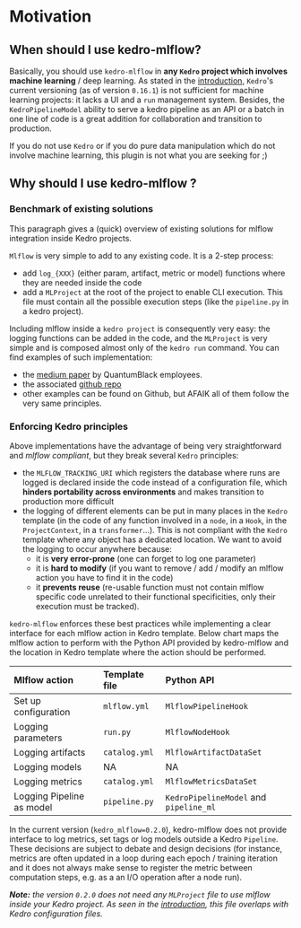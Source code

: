 # Motivation
## When should I use kedro-mlflow?
Basically, you should use ``kedro-mlflow`` in **any ``Kedro`` project which involves machine learning** / deep learning. As stated in the [introduction](./01_introduction.md), ``Kedro``'s current versioning (as of version ``0.16.1``) is not sufficient for machine learning projects: it lacks a UI and a ``run`` management system. Besides, the ``KedroPipelineModel`` ability to serve a kedro pipeline as an API or a batch in one line of code is a great addition for collaboration and transition to production.

If you do not use ``Kedro`` or if you do pure data manipulation which do not involve machine learning, this plugin is not what you are seeking for ;)

## Why should I use kedro-mlflow ?
### Benchmark of existing solutions

This paragraph gives a (quick) overview of existing solutions for mlflow integration inside Kedro projects.

``Mlflow`` is very simple to add to any existing code. It is a 2-step process:
- add ``log_{XXX}`` (either param, artifact, metric or model) functions where they are needed inside the code
- add a ``MLProject`` at the root of the project to enable CLI execution. This file must contain all the possible execution steps (like the ``pipeline.py`` in a kedro project).

Including mlflow inside a ``kedro project`` is consequently very easy: the logging functions can be added in the code, and the ``MLProject`` is very simple and is composed almost only of the ``kedro run`` command. You can find examples of such implementation:
- the [medium paper](https://medium.com/quantumblack/deploying-and-versioning-data-pipelines-at-scale-942b1d81b5f5) by QuantumBlack employees.
- the associated [github repo](https://github.com/tgoldenberg/kedro-mlflow-example)
- other examples can be found on Github, but AFAIK all of them follow the very same principles.

### Enforcing Kedro principles

Above implementations have the advantage of being very straightforward and *mlflow compliant*, but they break several ``Kedro`` principles:
- the ``MLFLOW_TRACKING_URI`` which registers the database where runs are logged is declared inside the code instead of a configuration file, which **hinders portability across environments** and makes transition to production more difficult
- the logging of different elements can be put in many places in the ``Kedro`` template (in the code of any function involved in a ``node``, in a ``Hook``, in  the ``ProjectContext``, in a ``transformer``...). This is not compliant with the ``Kedro`` template where any object has a dedicated location. We want to avoid the logging to occur anywhere because:
    - it is **very error-prone** (one can forget to log one parameter)
    - it is **hard to modify** (if you want to remove / add / modify an mlflow action you have to find it in the code)
    - it **prevents reuse** (re-usable function must not contain mlflow specific code unrelated to their functional specificities, only their execution must be tracked).

``kedro-mlflow`` enforces these best practices while implementing a clear interface for each mlflow action in Kedro template. Below chart maps the mlflow action to perform with the Python API provided by kedro-mlflow and the location in Kedro template where the action should be performed.

|Mlflow action                |Template file           |Python API              |
|:----------------------------|:-----------------------|:-----------------------|
|Set up configuration         |``mlflow.yml``          |``MlflowPipelineHook``  |
|Logging parameters           |``run.py``              |``MlflowNodeHook``      |
|Logging artifacts            |``catalog.yml``         |``MlflowArtifactDataSet``       |
|Logging models               |NA                      |NA                      |
|Logging metrics              |``catalog.yml``         |``MlflowMetricsDataSet``|
|Logging Pipeline as model    |``pipeline.py``         |``KedroPipelineModel`` and ``pipeline_ml``|

In the current version (``kedro_mlflow=0.2.0``), kedro-mlflow does not provide interface to log metrics, set tags or log models outside a Kedro ``Pipeline``. These decisions are subject to debate and design decisions (for instance, metrics are often updated in a loop during each epoch / training iteration and it does not always make sense to register the metric between computation steps, e.g. as a an I/O operation after a node run).

_**Note:** the version ``0.2.0`` does not need any ``MLProject`` file to use mlflow inside your Kedro project. As seen in the [introduction](./01_introduction.md), this file overlaps with Kedro configuration files._
